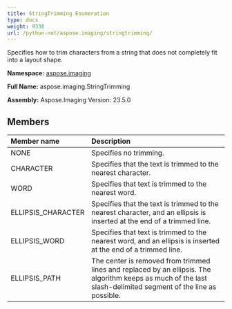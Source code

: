 ```yaml
---
title: StringTrimming Enumeration
type: docs
weight: 9330
url: /python-net/aspose.imaging/stringtrimming/
---
```


Specifies how to trim characters from a string that does not completely fit into a layout shape.

**Namespace:** [aspose.imaging](/imaging/python-net/aspose.imaging/)

**Full Name:** aspose.imaging.StringTrimming

**Assembly:**  Aspose.Imaging Version: 23.5.0

## **Members**
|**Member name**|**Description**|
| :- | :- |
|NONE|Specifies no trimming.|
|CHARACTER|Specifies that the text is trimmed to the nearest character.|
|WORD|Specifies that text is trimmed to the nearest word.|
|ELLIPSIS_CHARACTER|Specifies that the text is trimmed to the nearest character, and an ellipsis is inserted at the end of a trimmed line.|
|ELLIPSIS_WORD|Specifies that text is trimmed to the nearest word, and an ellipsis is inserted at the end of a trimmed line.|
|ELLIPSIS_PATH|The center is removed from trimmed lines and replaced by an ellipsis. The algorithm keeps as much of the last slash-delimited segment of the line as possible.|
